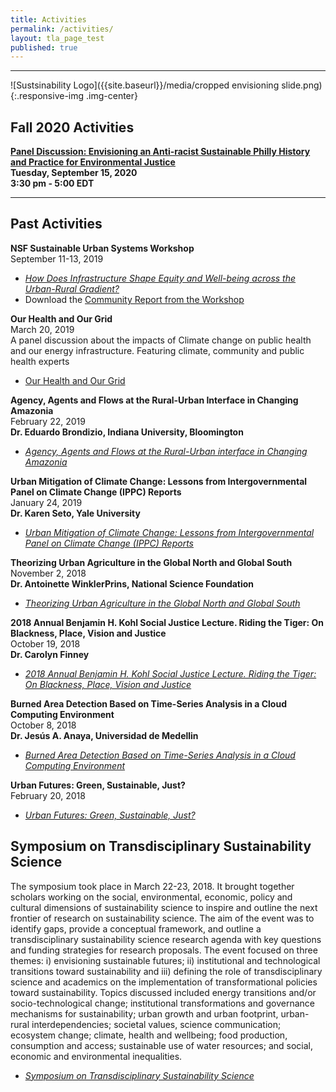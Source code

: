 ```yaml
---
title: Activities
permalink: /activities/
layout: tla_page_test
published: true
---
```

___

![Sustsinability Logo]({{site.baseurl}}/media/cropped envisioning slide.png){:.responsive-img .img-center}

## Fall 2020 Activities 
**[Panel Discussion: Envisioning an Anti-racist Sustainable Philly History and Practice for Environmental Justice](https://events.temple.edu/panel-discussion-envisioning-an-anti-racist-sustainable-philly-history-and-practice-for)**<br>
**Tuesday, September 15, 2020**<br> 
**3:30 pm - 5:00 EDT**<br> 

___

## Past Activities 
**NSF Sustainable Urban Systems Workshop**<br>
September 11-13, 2019  
- [_How Does Infrastructure Shape Equity and Well-being across the Urban-Rural Gradient?_](https://sites.temple.edu/susworkshop/)<br>
- Download the [Community Report from the Workshop](https://drive.google.com/open?id=1yZfBqFTSi6-KWA60W57qnr2kupdbS9Tf)<br>

**Our Health and Our Grid**<br>
March 20, 2019  
A panel discussion about the impacts of Climate change on public health and our energy infrastructure. Featuring climate, community and public health experts
- [Our Health and Our Grid](https://events.temple.edu/our-health-our-grid-impacts-of-climate-change)

**Agency, Agents and Flows at the Rural-Urban Interface in Changing Amazonia**<br>
February 22, 2019  
**Dr. Eduardo Brondizio, Indiana University, Bloomington**<br>
- [_Agency, Agents and Flows at the Rural-Urban interface in Changing Amazonia_](https://events.temple.edu/dr-eduardo-s-brond%C3%ADzio-agency-agents-and-flows-at-the-rural-urban-interface-in-changing-amazonia)

**Urban Mitigation of Climate Change: Lessons from Intergovernmental Panel on Climate Change (IPPC) Reports**<br>
January 24, 2019  
**Dr. Karen Seto, Yale University**<br>
- [_Urban Mitigation of Climate Change: Lessons from Intergovernmental Panel on Climate Change (IPPC) Reports_](https://liberalarts.temple.edu/news/dr-karen-seto-lecture-january-24th)

**Theorizing Urban Agriculture in the Global North and Global South**<br>
November 2, 2018  
**Dr. Antoinette WinklerPrins, National Science Foundation**
- [_Theorizing Urban Agriculture in the Global North and Global South_](https://events.temple.edu/dr-antoinette-winklerprins-theorizing-urban-agriculture-in-the-global-north-global-south)

**2018 Annual Benjamin H. Kohl Social Justice Lecture. Riding the Tiger: On Blackness, Place, Vision and Justice**<br>
October 19, 2018  
**Dr. Carolyn Finney**<br>
- [_2018 Annual Benjamin H. Kohl Social Justice Lecture. Riding the Tiger: On Blackness, Place, Vision and Justice_](https://events.temple.edu/benjamin-h-kohl-social-justice-lecture-dr-carolyn-finney-riding-the-tiger-on-blackness-place-vision)

**Burned Area Detection Based on Time-Series Analysis in a Cloud Computing Environment**<br>
October 8, 2018  
**Dr. Jesús A. Anaya, Universidad de Medellin**<br>
- [_Burned Area Detection Based on Time-Series Analysis in a Cloud Computing Environment_](https://events.temple.edu/jesus-a-anaya-burned-area-detection-based-on-time-series-analysis-in-a-cloud-computing-environment)

**Urban Futures: Green, Sustainable, Just?**<br>
February 20, 2018<br>
- [_Urban Futures: Green, Sustainable, Just?_](https://events.temple.edu/urban-futures-green-sustainable-just)

## Symposium on Transdisciplinary Sustainability Science
The symposium took place in March 22-23, 2018. It brought together scholars working on the social, environmental, economic, policy and cultural dimensions of sustainability science to inspire and outline the next frontier of research on sustainability science. The aim of the event was to identify gaps, provide a conceptual framework, and outline a transdisciplinary sustainability science research agenda with key questions and funding strategies for research proposals. The event focused on three themes: i) envisioning sustainable futures; ii) institutional and technological transitions toward sustainability and iii) defining the role of transdisciplinary science and academics on the implementation of transformational policies toward sustainability. Topics discussed included energy transitions and/or socio-technological change; institutional transformations and governance mechanisms for sustainability; urban growth and urban footprint, urban-rural interdependencies; societal values, science communication; ecosystem change; climate, health and wellbeing; food production, consumption and access; sustainable use of water resources; and social, economic and environmental inequalities.

- [_Symposium on Transdisciplinary Sustainability Science_](https://events.temple.edu/sites/research/files/images/agenda3.8.18.pdf)
